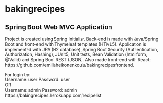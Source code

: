 # bakingrecipes

## Spring Boot Web MVC Application

<p>Project is created using Spring Initializr. Back-end is made with Java/Spring Boot and front-end with Thymeleaf templates (HTML5).
Application is implemented with JPA (H2 database), Spring Boot Security (Authentication, Authorization, Hashing), JUnit5, Unit tests,
Bean Validation (html form, @Valid) and Spring Boot REST (JSON). Also made front-end with React: https://github.com/emiliaheikonenkoulu/bakingrecipesfrontend. </p>
<p>For login try:<br>
Username: user Password: user<br>
OR<br>
Username: admin Password: admin<br>
https://bakingrecipes.herokuapp.com/recipelist</p>
